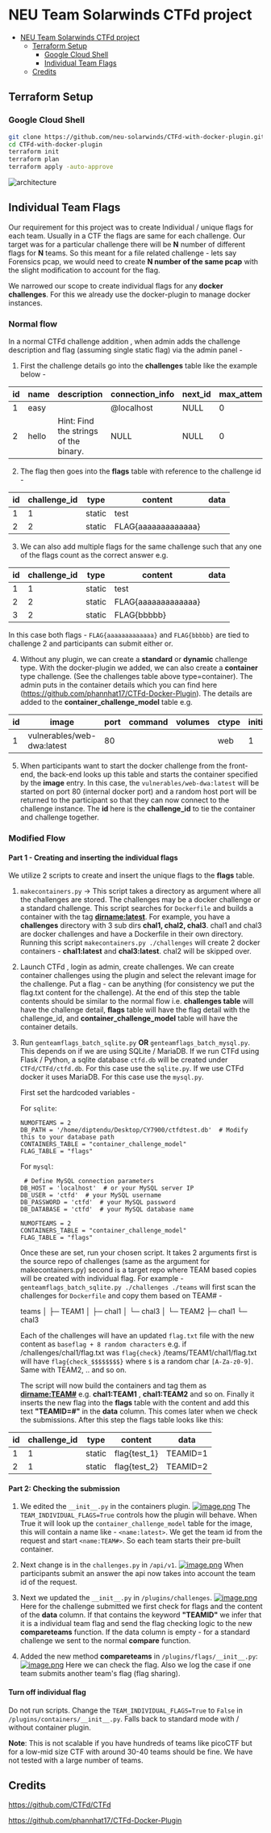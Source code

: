 # NEU Team Solarwinds CTFd project

- [NEU Team Solarwinds CTFd project](#neu-team-solarwinds-ctfd-project)
  - [Terraform Setup](#terraform-setup)
    - [Google Cloud Shell](#google-cloud-shell)
    - [Individual Team Flags](#individual-team-flags)
  - [Credits](#credits)

## Terraform Setup

### Google Cloud Shell

```bash
git clone https://github.com/neu-solarwinds/CTFd-with-docker-plugin.git ## if private then need to use ssh and ssh keys
cd CTFd-with-docker-plugin
terraform init
terraform plan
terraform apply -auto-approve
```

![architecture](architecture.drawio.png)

## Individual Team Flags

Our requirement for this project was to create Individual / unique flags for each team. Usually in a CTF the flags are same for each challenge. Our target was for a particular challenge there will be **N** number of different flags for **N** teams. So this meant for a file related challenge - lets say Forensics pcap, we would need to create **N number of the same pcap** with the slight modification to account for the flag. 

We narrowed our scope to create individual flags for any **docker challenges**. For this we already use the docker-plugin to manage docker instances. 

### Normal flow

In a normal CTFd challenge addition , when admin adds the challenge description and flag (assuming single static flag) via the admin panel - 

1. First the challenge details go into the **challenges** table like the example below - 

| id | name  | description                   | connection_info | next_id | max_attempts | value | category           | type      | state  | requirements |
|----|-------|-------------------------------|-----------------|---------|--------------|-------|--------------------|-----------|--------|--------------|
| 1  | easy  |                               | @localhost      | NULL    | 0            | 1     | web                | container | visible| NULL         |
| 2  | hello | Hint: Find the strings of the binary. | NULL    | NULL    | 0            | 100   | Reverse Engineering | standard  | visible| NULL         |

2. The flag then goes into the **flags** table with reference to the challenge id - 

| id | challenge_id | type   | content        | data            |
|----|--------------|--------|----------------|-----------------|
| 1  | 1            | static | test           |                 |
| 2  | 2            | static | FLAG{aaaaaaaaaaaaa} |                 |

3. We can also add multiple flags for the same challenge such that any one of the flags count as the correct answer e.g. 

| id | challenge_id | type   | content        | data            |
|----|--------------|--------|----------------|-----------------|
| 1  | 1            | static | test           |                 |
| 2  | 2            | static | FLAG{aaaaaaaaaaaaa} |                 |
| 3  | 2            | static | FLAG{bbbbb}              |                  | 

In this case both flags - `FLAG{aaaaaaaaaaaaa}` and `FLAG{bbbbb}` are tied to challenge 2 and participants can submit either or. 

4. Without any plugin, we can create a **standard** or **dynamic** challenge type. With the docker-plugin we added, we can also create a **container** type challenge. (See the challenges table above type=container). The admin puts in the container details which you can find here (https://github.com/phannhat17/CTFd-Docker-Plugin). The details are added to the **container_challenge_model** table e.g. 

| id | image                        | port | command | volumes | ctype | initial | minimum | decay |
|----|------------------------------|------|---------|---------|-------|---------|---------|-------|
| 1  | vulnerables/web-dwa:latest   | 80   |         |         | web   | 1       | 1       | 1     |

5. When participants want to start the docker challenge from the front-end, the back-end looks up this table and starts the container specified by the **image** entry. In this case, the `vulnerables/web-dwa:latest` will be started on port 80 (internal docker port) and a random host port will be returned to the participant so that they can now connect to the challenge instance. The **id** here is the **challenge_id** to tie the container and challenge together. 

### Modified Flow

#### Part 1 - Creating and inserting the individual flags

We utilize 2 scripts to create and insert the unique flags to the **flags** table. 
1. `makecontainers.py` -> This script takes a directory as argument where all the challenges are stored. The challenges may be a docker challenge or a standard challenge. This script searches for `Dockerfile` and builds a container with the tag **<dirname:latest>**. For example, you have a **challenges** directory with 3 sub dirs **chal1, chal2, chal3**. chal1 and chal3 are docker challenges and have a Dockerfile in their own directory. Running this script `makecontainers.py ./challenges` will create 2 docker containers - **chal1:latest** and **chal3:latest**. chal2 will be skipped over. 
2. Launch CTFd , login as admin, create challenges. We can create container challenges using the plugin and select the relevant image for the challenge. Put a flag - can be anything (for consistency we put the flag.txt content for the challenge). At the end of this step the table contents should be similar to the normal flow i.e. **challenges table** will have the challenge detail, **flags** table will have the flag detail with the challenge_id, and **container_challenge_model** table will have the container details. 
3.  Run `genteamflags_batch_sqlite.py` **OR** `genteamflags_batch_mysql.py`. This depends on if we are using SQLite / MariaDB. If we run CTFd using Flask / Python, a sqlite database `ctfd.db` will be created under `CTFd/CTFd/ctfd.db`. For this case use the `sqlite.py`. If we use CTFd docker it uses MariaDB. For this case use the `mysql.py`. 
	
	First set the hardcoded variables - 
	
	For `sqlite`:
	```
	NUMOFTEAMS = 2
	DB_PATH = '/home/diptendu/Desktop/CY7900/ctfdtest.db'  # Modify this to your database path
	CONTAINERS_TABLE = "container_challenge_model"
	FLAG_TABLE = "flags"
	```
	
	For `mysql`:
	```
	 # Define MySQL connection parameters
	DB_HOST = 'localhost'  # or your MySQL server IP
	DB_USER = 'ctfd'  # your MySQL username
	DB_PASSWORD = 'ctfd'  # your MySQL password
	DB_DATABASE = 'ctfd'  # your MySQL database name
	
	NUMOFTEAMS = 2
	CONTAINERS_TABLE = "container_challenge_model"
	FLAG_TABLE = "flags"
	```

	Once these are set, run your chosen script. It takes 2 arguments first is the source repo of challenges (same as the argument for makecontainers.py) second is a target repo where TEAM based copies will be created with individual flag. For example - `genteamflags_batch_sqlite.py ./challenges ./teams` will first scan the challenges for `Dockerfile` and copy them based on TEAM# - 

	teams
	│
	├─ TEAM1
	│  ├─ chal1
	│  └─ chal3
	│
	└─ TEAM2
	   ├─ chal1
	   └─ chal3

	
	Each of the challenges will have an updated `flag.txt` file with the new content as `baseflag + 8 random characters` e.g. if /challenges/chal1/flag.txt was `flag{check}` /teams/TEAM1/chal1/flag.txt will have `flag{check_$$$$$$$$}` where `$` is a random char `[A-Za-z0-9]`. Same with TEAM2, .. and so on. 

	The script will now build the containers and tag them as **<dirname:TEAM#>** e.g. **chal1:TEAM1** , **chal1:TEAM2** and so on. Finally it inserts the new flag into the **flags** table with the content and add this text **"TEAMID=#"** in the **data** column. This comes later when we check the submissions. After this step the flags table looks like this: 

| id | challenge_id | type   | content   | data      |
|----|--------------|--------|-----------|-----------|
| 1  | 1            | static | flag{test_1} | TEAMID=1  |
| 2  | 1            | static | flag{test_2} | TEAMID=2 |

#### Part 2: Checking the submission

1. We edited the `__init__.py` in the containers plugin. 
	[![image.png](https://i.postimg.cc/MZmZKMBW/image.png)](https://postimg.cc/4nnRW3wM) 
		The `TEAM_INDIVIDUAL_FLAGS=True` controls how the plugin will behave. When True it will look up the `container_challenge_model` table for the image, this will contain a name like - `<name:latest>`. We get the team id from the request and start `<name:TEAM#>`. So each team starts their pre-built container. 

2. Next change is in the `challenges.py` in `/api/v1`. 
	[![image.png](https://i.postimg.cc/ZnB1NQRt/image.png)](https://postimg.cc/YL7nKbYb)
	When participants submit an answer the api now takes into account the team id of the request. 
	
3.  Next we updated the `__init__.py` in `/plugins/challenges`. 
	[![image.png](https://i.postimg.cc/Fst9ZbQg/image.png)](https://postimg.cc/jCX0q72L)
	Here for the challenge submitted we first check for flags and the content of the **data** column. If that contains the keyword **"TEAMID"** we infer that it is a individual team flag and send the flag checking logic to the new **compareteams** function. If the data column is empty - for a standard challenge we sent to the normal **compare**  function. 
	
4.  Added the new method **compareteams** in `/plugins/flags/__init__.py`:
	[![image.png](https://i.postimg.cc/httPzDBH/image.png)](https://postimg.cc/gn1P1PrD)
	Here we can check the flag. Also we log the case if one team submits another team's flag (flag sharing).

#### Turn off individual flag

Do not run scripts. Change the `TEAM_INDIVIDUAL_FLAGS=True` to `False` in `/plugins/containers/__init__.py`. Falls back to standard mode with / without container plugin. 

**Note**: This is not scalable if you have hundreds of teams like picoCTF but for a low-mid size CTF with around 30-40 teams should be fine. We have not tested with a large number of teams. 


## Credits

<https://github.com/CTFd/CTFd>

<https://github.com/phannhat17/CTFd-Docker-Plugin>
